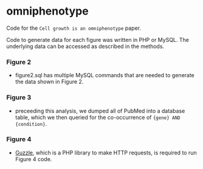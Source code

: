# omniphenotype
Code for the `Cell growth is an omniphenotype` paper.

Code to generate data for each figure was written in PHP or MySQL. The underlying data can be accessed as described in the methods.

### Figure 2

- figure2.sql has multiple MySQL commands that are needed to generate the data shown in Figure 2.

### Figure 3

- preceeding this analysis, we dumped all of PubMed into a database table, which we then queried for the co-occurrence of `{gene} AND {condition}`. 

### Figure 4

- [Guzzle](http://docs.guzzlephp.org/en/stable/), which is a PHP library to make HTTP requests, is required to run Figure 4 code. 


